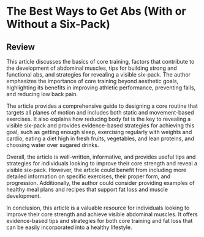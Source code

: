 
# **The Best Ways to Get Abs (With or Without a Six-Pack)**

## Review
This article discusses the basics of core training, factors that contribute to the development of abdominal muscles, tips for building strong and functional abs, and strategies for revealing a visible six-pack. The author emphasizes the importance of core training beyond aesthetic goals, highlighting its benefits in improving athletic performance, preventing falls, and reducing low back pain.

The article provides a comprehensive guide to designing a core routine that targets all planes of motion and includes both static and movement-based exercises. It also explains how reducing body fat is the key to revealing a visible six-pack and provides evidence-based strategies for achieving this goal, such as getting enough sleep, exercising regularly with weights and cardio, eating a diet high in fresh fruits, vegetables, and lean proteins, and choosing water over sugared drinks.

Overall, the article is well-written, informative, and provides useful tips and strategies for individuals looking to improve their core strength and reveal a visible six-pack. However, the article could benefit from including more detailed information on specific exercises, their proper form, and progression. Additionally, the author could consider providing examples of healthy meal plans and recipes that support fat loss and muscle development.

In conclusion, this article is a valuable resource for individuals looking to improve their core strength and achieve visible abdominal muscles. It offers evidence-based tips and strategies for both core training and fat loss that can be easily incorporated into a healthy lifestyle.

